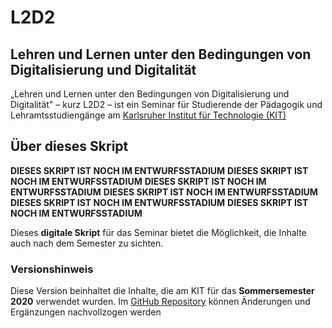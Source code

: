 # L2D2

## Lehren und Lernen unter den Bedingungen von Digitalisierung und Digitalität

„Lehren und Lernen unter den Bedingungen von Digitalisierung und Digitalität" – kurz L2D2 – ist ein Seminar für Studierende der Pädagogik und Lehramtsstudiengänge am [Karlsruher Institut für Technologie (KIT)](https://www.kit.edu)

## Über dieses Skript

**DIESES SKRIPT IST NOCH IM ENTWURFSSTADIUM** **DIESES SKRIPT IST NOCH IM ENTWURFSSTADIUM** **DIESES SKRIPT IST NOCH IM ENTWURFSSTADIUM** **DIESES SKRIPT IST NOCH IM ENTWURFSSTADIUM** **DIESES SKRIPT IST NOCH IM ENTWURFSSTADIUM** **DIESES SKRIPT IST NOCH IM ENTWURFSSTADIUM**

Dieses **digitale Skript** für das Seminar bietet die Möglichkeit, die Inhalte auch nach dem Semester zu sichten.

### Versionshinweis

Diese Version beinhaltet die Inhalte, die am KIT für das **Sommersemester 2020** verwendet wurden. Im [GitHub Repository](https://github.com/davidlohner/L2D2) können Änderungen und Ergänzungen nachvollzogen werden
